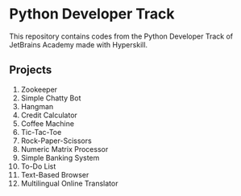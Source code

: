 # Python Developer Track 

This repository contains codes from the Python Developer Track of JetBrains Academy made with Hyperskill. 

## Projects

1. Zookeeper
2. Simple Chatty Bot
3. Hangman
4. Credit Calculator
5. Coffee Machine
6. Tic-Tac-Toe
7. Rock-Paper-Scissors
8. Numeric Matrix Processor
9. Simple Banking System
10. To-Do List
11. Text-Based Browser
12. Multilingual Online Translator
